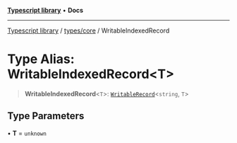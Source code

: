[**Typescript library**](../../../index.md) • **Docs**

***

[Typescript library](../../../modules.md) / [types/core](../index.md) / WritableIndexedRecord

# Type Alias: WritableIndexedRecord\<T\>

> **WritableIndexedRecord**\<`T`\>: [`WritableRecord`](WritableRecord.md)\<`string`, `T`\>

## Type Parameters

• **T** = `unknown`
